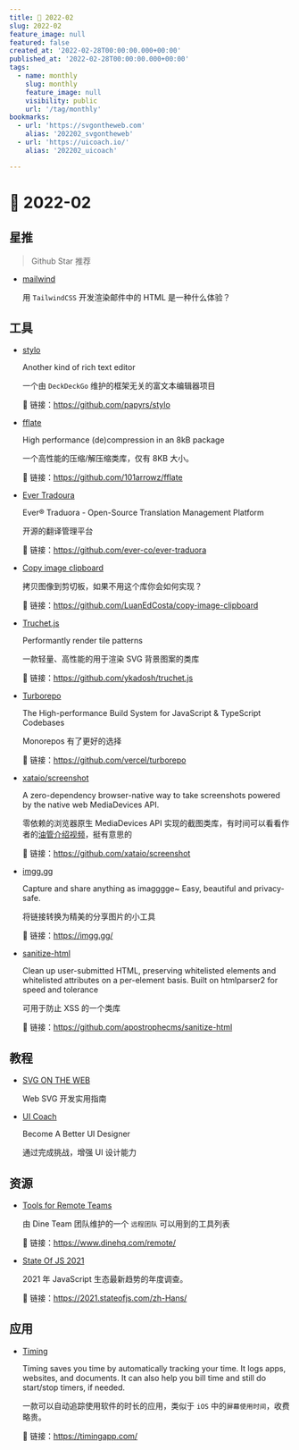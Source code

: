 ```yaml
---
title: 📖 2022-02
slug: 2022-02
feature_image: null
featured: false
created_at: '2022-02-28T00:00:00.000+00:00'
published_at: '2022-02-28T00:00:00.000+00:00'
tags:
  - name: monthly
    slug: monthly
    feature_image: null
    visibility: public
    url: '/tag/monthly'
bookmarks:
  - url: 'https://svgontheweb.com'
    alias: '202202_svgontheweb'
  - url: 'https://uicoach.io/'
    alias: '202202_uicoach'

---
```


# 📖 2022-02

## 星推

> Github Star 推荐

- [mailwind](https://github.com/soheilpro/mailwind)

  用 `TailwindCSS` 开发渲染邮件中的 HTML 是一种什么体验？

  <ImageHub filename="202202_mailwind.webp" />

## 工具

- [stylo](https://github.com/papyrs/stylo)

  Another kind of rich text editor

  一个由 `DeckDeckGo` 维护的框架无关的富文本编辑器项目

  🔗 链接：https://github.com/papyrs/stylo

  <ImageHub filename="202202_stylo.webp" />

- [fflate](https://github.com/101arrowz/fflate)

  High performance (de)compression in an 8kB package

  一个高性能的压缩/解压缩类库，仅有 8KB 大小。

  🔗 链接：https://github.com/101arrowz/fflate

  <ImageHub filename="202202_fflate.webp" />

- [Ever Tradoura](https://github.com/ever-co/ever-traduora)

  Ever® Traduora - Open-Source Translation Management Platform

  开源的翻译管理平台

  🔗 链接：https://github.com/ever-co/ever-traduora

  <ImageHub filename="202202_ever-traduora.webp" />

- [Copy image clipboard](https://github.com/LuanEdCosta/copy-image-clipboard)

  拷贝图像到剪切板，如果不用这个库你会如何实现？

  🔗 链接：https://github.com/LuanEdCosta/copy-image-clipboard

  <ImageHub filename="202202_copy-image-clipboard.webp" />

- [Truchet.js](https://github.com/ykadosh/truchet.js)

  Performantly render tile patterns

  一款轻量、高性能的用于渲染 SVG 背景图案的类库

  🔗 链接：https://github.com/ykadosh/truchet.js

- [Turborepo](https://github.com/vercel/turborepo)

  The High-performance Build System for JavaScript & TypeScript Codebases

  Monorepos 有了更好的选择

  🔗 链接：https://github.com/vercel/turborepo

  <ImageHub filename="202202_turborepo.webp" />

- [xataio/screenshot](https://github.com/xataio/screenshot)

  A zero-dependency browser-native way to take screenshots powered by the native web MediaDevices API.

  零依赖的浏览器原生 MediaDevices API 实现的截图类库，有时间可以看看作者的[油管介绍视频](https://www.youtube.com/watch?v=uC6RbWanoy4)，挺有意思的

  🔗 链接：https://github.com/xataio/screenshot

  <ImageHub filename="202202_screenshot.webp" />

- [imgg.gg](https://imgg.gg/)

  Capture and share anything as imagggge~ Easy, beautiful and privacy-safe.

  将链接转换为精美的分享图片的小工具

  🔗 链接：https://imgg.gg/

- [sanitize-html](https://github.com/apostrophecms/sanitize-html)

  Clean up user-submitted HTML, preserving whitelisted elements and whitelisted attributes on a per-element basis. Built on htmlparser2 for speed and tolerance

  可用于防止 XSS 的一个类库

  🔗 链接：https://github.com/apostrophecms/sanitize-html

## 教程

- [SVG ON THE WEB](https://svgontheweb.com)

  Web SVG 开发实用指南

  <Bookmark alias="202202_svgontheweb" size="small" />

- [UI Coach](https://uicoach.io/)

  Become A Better UI Designer

  通过完成挑战，增强 UI 设计能力

  <Bookmark alias="202202_uicoach" size="small" />

## 资源

- [Tools for Remote Teams](https://www.dinehq.com/remote/)

  由 Dine Team 团队维护的一个 `远程团队` 可以用到的工具列表

  🔗 链接：https://www.dinehq.com/remote/

  <ImageHub filename="202202_tools-for-remote-teams.webp" />

- [State Of JS 2021](https://2021.stateofjs.com/zh-Hans/)

  2021 年 JavaScript 生态最新趋势的年度调查。

  🔗 链接：https://2021.stateofjs.com/zh-Hans/

  <ImageHub filename="202202_stateofjs-2021.webp" />

## 应用

- [Timing](https://timingapp.com/)

  Timing saves you time by automatically tracking your time. It logs apps, websites, and documents. It can also help you bill time and still do start/stop timers, if needed.

  一款可以自动追踪使用软件的时长的应用，类似于 `iOS` 中的`屏幕使用时间`，收费略贵。

  🔗 链接：https://timingapp.com/
  
  <ImageHub filename="200202_timing-app.webp" />

